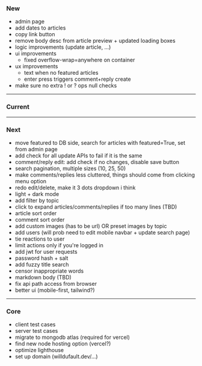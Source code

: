 ### New

- admin page
- add dates to articles
- copy link button
- remove body desc from article preview + updated loading boxes
- logic improvements (update article, ...)
- ui improvements
  - fixed overflow-wrap=anywhere on container
- ux improvements
  - text when no featured articles
  - enter press triggers comment+reply create
- make sure no extra ! or ? ops null checks

---

### Current

---

### Next

- move featured to DB side, search for articles with featured=True, set from admin page
- add check for all update APIs to fail if it is the same
- comment/reply edit: add check if no changes, disable save button
- search pagination, multiple sizes (10, 25, 50)
- make comments/replies less cluttered, things should come from clicking menu option
- redo edit/delete, make it 3 dots dropdown i think
- light + dark mode
- add filter by topic
- click to expand articles/comments/replies if too many lines (TBD)
- article sort order
- comment sort order
- add custom images (has to be url) OR preset images by topic
- add users (will prob need to edit mobile navbar + update search page)
- tie reactions to user
- limit actions only if you're logged in
- add jwt for user requests
- password hash + salt
- add fuzzy title search
- censor inappropriate words
- markdown body (TBD)
- fix api path access from browser
- better ui (mobile-first, tailwind?)

---

### Core

- client test cases
- server test cases
- migrate to mongodb atlas (required for vercel)
- find new node hosting option (vercel?)
- optimize lighthouse
- set up domain (willdufault.dev/...)
